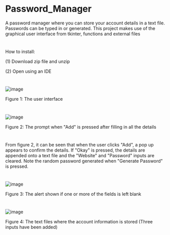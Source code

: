 # Password_Manager
A password manager where you can store your account details in a text file. Passwords can be typed in or generated. This project makes use of the graphical user interface from tkinter, functions and external files
#
How to install:

(1) Download zip file and unzip

(2) Open using an IDE

#
![image](https://user-images.githubusercontent.com/96390217/185224038-bf1117e2-b832-49d8-a95d-facf9872fd21.png)

Figure 1: The user interface
#

![image](https://user-images.githubusercontent.com/96390217/185224280-31633eb3-6c5e-40f4-9a41-3b5b14ff027c.png)

Figure 2: The prompt when "Add" is pressed after filling in all the details
#

From figure 2, it can be seen that when the user clicks "Add", a pop up appears to confirm the details. If "Okay" is pressed, the details are appended onto a text file and the "Website" and "Password" inputs are cleared. Note the random password generated when "Generate Password" is pressed. 

#
![image](https://user-images.githubusercontent.com/96390217/185224603-f8aab0d1-a2ed-4d9f-84ea-9ac0ce6de598.png)

Figure 3: The alert shown if one or more of the fields is left blank
#
![image](https://user-images.githubusercontent.com/96390217/185225424-dc028d54-1494-4609-8784-46b6273bdf2e.png)

Figure 4: The text files where the account information is stored (Three inputs have been added)

